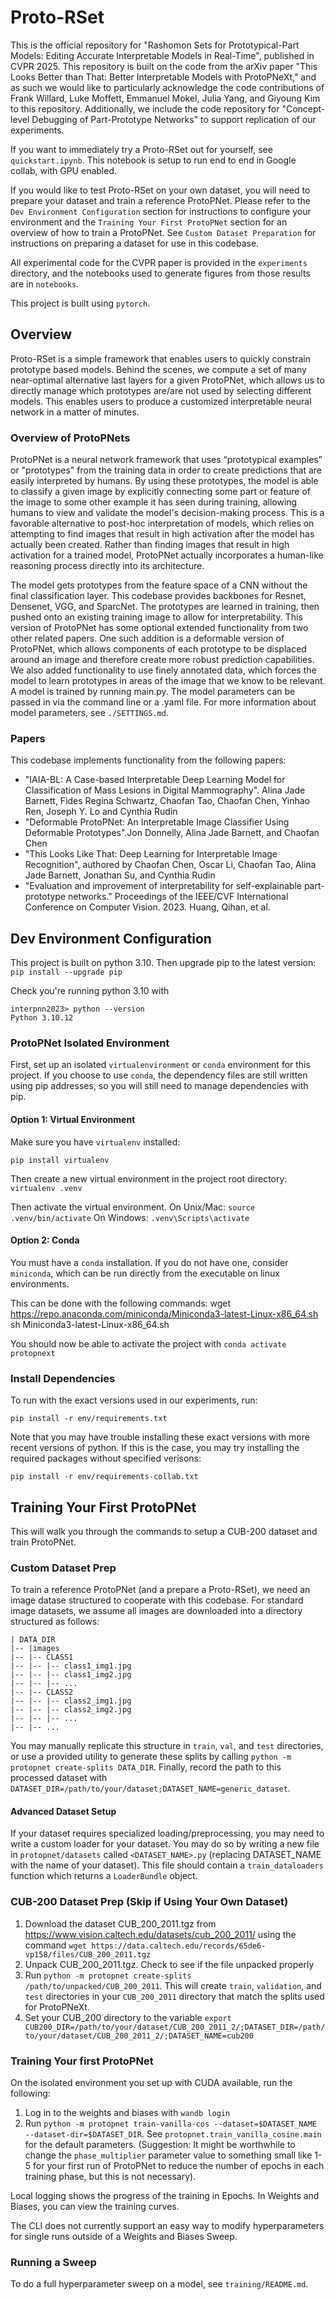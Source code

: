 # Proto-RSet

This is the official repository for "Rashomon Sets for Prototypical-Part Models: Editing Accurate Interpretable Models in Real-Time", published in CVPR 2025. This repository is built on the code from the arXiv paper "This Looks Better than That: Better Interpretable Models with ProtoPNeXt," and as such we would like to particularly acknowledge the code contributions of Frank Willard, Luke Moffett, Emmanuel Mokel, Julia Yang, and Giyoung Kim to this repository. Additionally, we include the code repository for "Concept-level Debugging of Part-Prototype Networks" to support replication of our experiments.

If you want to immediately try a Proto-RSet out for yourself, see `quickstart.ipynb`. This notebook is setup to run end to end in Google collab, with GPU enabled.

If you would like to test Proto-RSet on your own dataset, you will need to prepare your dataset and train a reference ProtoPNet. Please refer to the `Dev Environment Configuration` section for instructions to configure your environment and the `Training Your First ProtoPNet` section for an overview of how to train a ProtoPNet. See `Custom Dataset Preparation` for instructions on preparing a dataset for use in this codebase.

All experimental code for the CVPR paper is provided in the `experiments` directory, and the notebooks used to generate figures from those results are in `notebooks`.

This project is built using `pytorch`.

## Overview

Proto-RSet is a simple framework that enables users to quickly constrain prototype based models. Behind the scenes, we compute a set of many near-optimal alternative last layers for a given ProtoPNet, which allows us to directly manage which prototypes are/are not used by selecting different models. This enables users to produce a customized interpretable neural network in a matter of minutes. 

### Overview of ProtoPNets

ProtoPNet is a neural network framework that uses “prototypical examples” or "prototypes" from the training data in order to create predictions that are easily interpreted by humans. By using these prototypes, the model is able to classify a given image by explicitly connecting some part or feature of the image to some other example it has seen during training, allowing humans to view and validate the model's decision-making process. This is a favorable alternative to post-hoc interpretation of models, which relies on attempting to find images that result in high activation after the model has actually been created. Rather than finding images that result in high activation for a trained model, ProtoPNet actually incorporates a human-like reasoning process directly into its architecture.

The model gets prototypes from the feature space of a CNN without the final classification layer. This codebase provides backbones for Resnet, Densenet, VGG, and SparcNet. The prototypes are learned in training, then pushed onto an existing training image to allow for interpretability. This version of ProtoPNet has some optional extended functionality from two other related papers. One such addition is a deformable version of ProtoPNet, which allows components of each prototype to be displaced around an image and therefore create more robust prediction capabilities. We also added functionality to use finely annotated data, which forces the model to learn prototypes in areas of the image that we know to be relevant. A model is trained by running main.py. The model parameters can be passed in via the command line or a .yaml file. For more information about model parameters, see `./SETTINGS.md`.

### Papers

This codebase implements functionality from the following papers:
- "IAIA-BL: A Case-based Interpretable Deep Learning Model for Classification of Mass Lesions in Digital Mammography". Alina Jade Barnett, Fides Regina Schwartz, Chaofan Tao, Chaofan Chen, Yinhao Ren, Joseph Y. Lo and Cynthia Rudin
- "Deformable ProtoPNet: An Interpretable Image Classifier Using Deformable Prototypes".Jon Donnelly, Alina Jade Barnett, and Chaofan Chen
- "This Looks Like That: Deep Learning for Interpretable Image Recognition", authored by Chaofan Chen, Oscar Li, Chaofan Tao, Alina Jade Barnett, Jonathan Su, and Cynthia Rudin
- "Evaluation and improvement of interpretability for self-explainable part-prototype networks." Proceedings of the IEEE/CVF International Conference on Computer Vision. 2023. Huang, Qihan, et al.

## Dev Environment Configuration

This project is built on python 3.10.
Then upgrade pip to the latest version:
```pip install --upgrade pip```

Check you're running python 3.10 with

```
interpnn2023> python --version
Python 3.10.12
```

### ProtoPNet Isolated Environment

First, set up an isolated `virtualenvironment` or `conda` environment for this project.
If you choose to use `conda`, the dependency files are still written using pip addresses,
so you will still need to manage dependencies with pip.

#### Option 1: Virtual Environment

Make sure you have `virtualenv` installed:

```
pip install virtualenv
```

Then create a new virtual environment in the project root directory:
```virtualenv .venv```

Then activate the virtual environment.
On Unix/Mac:
```source .venv/bin/activate```
On Windows:
```.venv\Scripts\activate```

#### Option 2: Conda

You must have a `conda` installation.
If you do not have one, consider `miniconda`, which can be run directly from the executable on linux environments.

This can be done with the following commands:
wget https://repo.anaconda.com/miniconda/Miniconda3-latest-Linux-x86_64.sh
sh Miniconda3-latest-Linux-x86_64.sh

You should now be able to activate the project with `conda activate protopnext`

### Install Dependencies

To run with the exact versions used in our experiments, run:

```{sh}
pip install -r env/requirements.txt
```

Note that you may have trouble installing these exact versions with more recent versions of python.
If this is the case, you may try installing the required packages without specified verisons:

```{sh}
pip install -r env/requirements-collab.txt
```

## Training Your First ProtoPNet

This will walk you through the commands to setup a CUB-200 dataset and train ProtoPNet.

### Custom Dataset Prep

To train a reference ProtoPNet (and a prepare a Proto-RSet), we need an image datase structured to cooperate with this codebase. For standard image datasets, we assume all images are downloaded into a directory structured as follows:

```
| DATA_DIR
|-- |images
|-- |-- CLASS1
|-- |-- |-- class1_img1.jpg
|-- |-- |-- class1_img2.jpg
|-- |-- |-- ...
|-- |-- CLASS2
|-- |-- |-- class2_img1.jpg
|-- |-- |-- class2_img2.jpg
|-- |-- |-- ...
|-- |-- ...
```

You may manually replicate this structure in `train`, `val`, and `test` directories, or use a provided utility to generate these splits by calling `python -m protopnet create-splits DATA_DIR`. Finally, record the path to this processed dataset with `DATASET_DIR=/path/to/your/dataset;DATASET_NAME=generic_dataset`.

#### Advanced Dataset Setup

If your dataset requires specialized loading/preprocessing, you may need to write a custom loader for your dataset. You may do so by writing a new file in `protopnet/datasets` called `<DATASET_NAME>.py` (replacing DATASET_NAME with the name of your dataset). This file should contain a `train_dataloaders` function which returns a `LoaderBundle` object. 

### CUB-200 Dataset Prep (Skip if Using Your Own Dataset)

1. Download the dataset CUB_200_2011.tgz from https://www.vision.caltech.edu/datasets/cub_200_2011/ using the command `wget https://data.caltech.edu/records/65de6-vp158/files/CUB_200_2011.tgz`
2. Unpack CUB_200_2011.tgz. 
Check to see if the file unpacked properly
3. Run `python -m protopnet create-splits /path/to/unpacked/CUB_200_2011`. This will create `train`, `validation`, and `test` directories in your `CUB_200_2011` directory that match the splits used for ProtoPNeXt.
4. Set your CUB_200 directory to the variable `export CUB200_DIR=/path/to/your/dataset/CUB_200_2011_2/;DATASET_DIR=/path/to/your/dataset/CUB_200_2011_2/;DATASET_NAME=cub200`

### Training Your first ProtoPNet

On the isolated environment you set up with CUDA available, run the following:

1. Log in to the weights and biases with `wandb login`
2. Run `python -m protopnet train-vanilla-cos --dataset=$DATASET_NAME --dataset-dir=$DATASET_DIR`. See `protopnet.train_vanilla_cosine.main` for the default parameters. (Suggestion: It might be worthwhile to change the `phase_multiplier` parameter value to something small like 1-5 for your first run of ProtoPNet to reduce the number of epochs in each training phase, but this is not necessary).

Local logging shows the progress of the training in Epochs.
In Weights and Biases, you can view the training curves.

The CLI does not currently support an easy way to modify hyperparameters for single runs outside of a Weights and Biases Sweep.

### Running a Sweep

To do a full hyperparameter sweep on a model, see `training/README.md`.